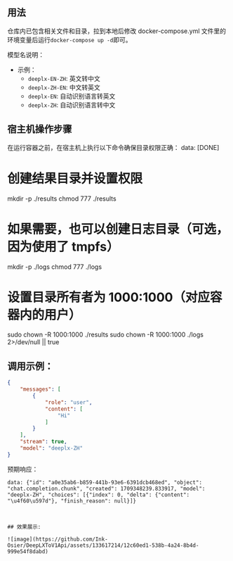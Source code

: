 ## 用法

仓库内已包含相关文件和目录，拉到本地后修改 docker-compose.yml 文件里的环境变量后运行`docker-compose up -d`即可。

模型名说明：

- 示例：
    - `deeplx-EN-ZH`: 英文转中文
    - `deeplx-ZH-EN`: 中文转英文
    - `deeplx-EN`: 自动识别语言转英文
    - `deeplx-ZH`: 自动识别语言转中文
      
## 宿主机操作步骤
在运行容器之前，在宿主机上执行以下命令确保目录权限正确：
data: [DONE]

# 创建结果目录并设置权限
mkdir -p ./results
chmod 777 ./results

# 如果需要，也可以创建日志目录（可选，因为使用了 tmpfs）
mkdir -p ./logs
chmod 777 ./logs

# 设置目录所有者为 1000:1000（对应容器内的用户）
sudo chown -R 1000:1000 ./results
sudo chown -R 1000:1000 ./logs 2>/dev/null || true

## 调用示例：

```json
{
    "messages": [
        {
            "role": "user",
            "content": [
                "Hi"
            ]
        }
    ],
    "stream": true,
    "model": "deeplx-ZH"
}
```

预期响应：

```plaintext
data: {"id": "a0e35ab6-b859-441b-93e6-6391dcb468ed", "object": "chat.completion.chunk", "created": 1709348239.833917, "model": "deeplx-ZH", "choices": [{"index": 0, "delta": {"content": "\u4f60\u597d"}, "finish_reason": null}]}



## 效果展示:

![image](https://github.com/Ink-Osier/DeepLXToV1Api/assets/133617214/12c60ed1-538b-4a24-8b4d-999e54f8dabd)
